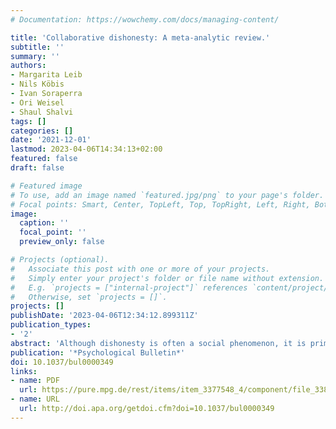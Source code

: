 ```yaml
---
# Documentation: https://wowchemy.com/docs/managing-content/

title: 'Collaborative dishonesty: A meta-analytic review.'
subtitle: ''
summary: ''
authors:
- Margarita Leib
- Nils Köbis
- Ivan Soraperra
- Ori Weisel
- Shaul Shalvi
tags: []
categories: []
date: '2021-12-01'
lastmod: 2023-04-06T14:34:13+02:00
featured: false
draft: false

# Featured image
# To use, add an image named `featured.jpg/png` to your page's folder.
# Focal points: Smart, Center, TopLeft, Top, TopRight, Left, Right, BottomLeft, Bottom, BottomRight.
image:
  caption: ''
  focal_point: ''
  preview_only: false

# Projects (optional).
#   Associate this post with one or more of your projects.
#   Simply enter your project's folder or file name without extension.
#   E.g. `projects = ["internal-project"]` references `content/project/deep-learning/index.md`.
#   Otherwise, set `projects = []`.
projects: []
publishDate: '2023-04-06T12:34:12.899311Z'
publication_types:
- '2'
abstract: 'Although dishonesty is often a social phenomenon, it is primarily studied in individual settings. However, people frequently collaborate and engage in mutual dishonest acts. We report the first meta-analysis on collaborative dishonesty, analyzing 87,771 decisions (21 behavioral tasks; k = 123; n = 10,923). We provide an overview of all tasks used to measure collaborative dishonesty, and inform theory by conducting moderation analyses. Results reveal collaborative dishonesty is higher (i) when financial incentives are high; (ii) in lab than field studies; (iii) when third parties experience no negative consequences; (iv) in the absence of experimental deception; and (v) when groups consist of more males and (vi) younger individuals. Further, in repeated interactions, group members’ behavior is correlated —participants lie more when their partners lie—and lying increases as the task progresses. These findings are in line with the justified ethicality theoretical perspective, suggesting prosocial concerns increase collaborative dishonesty, whereas honest-image concerns attenuate it. We discuss how findings inform theory, setting an agenda for future research on the collaborative roots of dishonesty.'
publication: '*Psychological Bulletin*'
doi: 10.1037/bul0000349
links:
- name: PDF
  url: https://pure.mpg.de/rest/items/item_3377548_4/component/file_3388432/content
- name: URL
  url: http://doi.apa.org/getdoi.cfm?doi=10.1037/bul0000349
---
```

